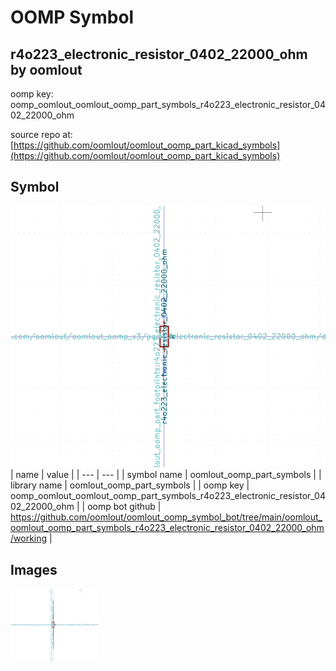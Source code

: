 # OOMP Symbol  
## r4o223_electronic_resistor_0402_22000_ohm  by oomlout  
  
oomp key: oomp_oomlout_oomlout_oomp_part_symbols_r4o223_electronic_resistor_0402_22000_ohm  
  
source repo at: [https://github.com/oomlout/oomlout_oomp_part_kicad_symbols](https://github.com/oomlout/oomlout_oomp_part_kicad_symbols)  
## Symbol  
  
[![working.png](working_600.png)](working.png)  
| name | value | 
| --- | --- | 
| symbol name | oomlout_oomp_part_symbols | 
| library name | oomlout_oomp_part_symbols | 
| oomp key | oomp_oomlout_oomlout_oomp_part_symbols_r4o223_electronic_resistor_0402_22000_ohm | 
| oomp bot github | https://github.com/oomlout/oomlout_oomp_symbol_bot/tree/main/oomlout_oomlout_oomp_part_symbols_r4o223_electronic_resistor_0402_22000_ohm/working | 
## Images  
  
[![working.png](working_140.png)](working.png)  
